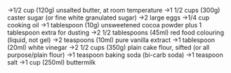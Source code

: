 ->1/2 cup (120g) unsalted butter, at room temperature
->1 1/2 cups (300g) caster sugar (or fine white granulated sugar)
->2 large eggs
->1/4 cup cooking oil
->1 tablespoon (10g) unsweetened cocoa powder plus 1 tablespoon extra for dusting
->2 1/2 tablespoons (45ml) red food colouring (liquid, not gel)
->2 teaspoons (10ml) pure vanilla extract
->1 tablespoon (20ml) white vinegar
->2 1/2 cups (350g) plain cake flour, sifted (or all purpose/plain flour)
->1 teaspoon baking soda (bi-carb soda)
->1 teaspoon salt
->1 cup (250ml) buttermilk